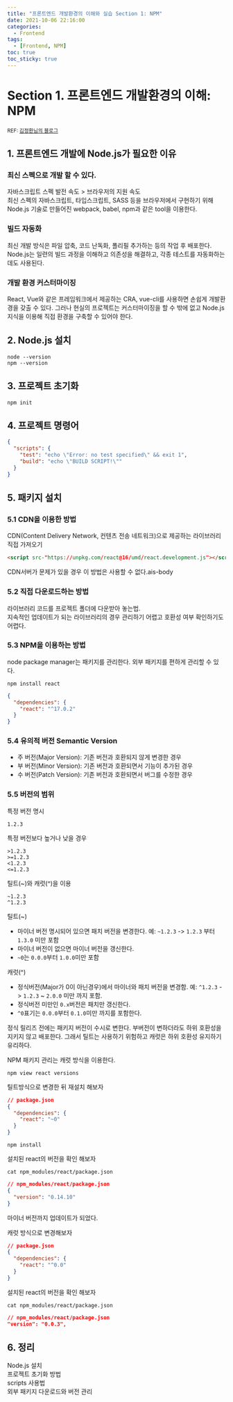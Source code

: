 ```yaml
---
title: "프론트엔드 개발환경의 이해와 실습 Section 1: NPM"
date: 2021-10-06 22:16:00
categories:
  - Frontend
tags:
  - [Frontend, NPM]
toc: true
toc_sticky: true
---
```


# Section 1. 프론트엔드 개발환경의 이해: NPM

<small>REF: [김정환님의 블로그](https://jeonghwan-kim.github.io/series/2019/12/09/frontend-dev-env-npm.html)</small>

## 1. 프론트엔드 개발에 Node.js가 필요한 이유

### 최신 스펙으로 개발 할 수 있다.

자바스크립트 스펙 발전 속도 > 브라우저의 지원 속도  
최신 스펙의 자바스크립트, 타입스크립트, SASS 등을 브라우저에서 구현하기 위해 Node.js 기술로 만들어진 webpack, babel, npm과 같은 tool을 이용한다.

### 빌드 자동화

최신 개발 방식은 파일 압축, 코드 난독화, 폴리필 추가하는 등의 작업 후 배포한다.  
Node.js는 일련의 빌드 과정을 이해하고 의존성을 해결하고, 각종 테스트를 자동화하는데도 사용된다.

### 개발 환경 커스터마이징

React, Vue와 같은 프레임워크에서 제공하는 CRA, vue-cli를 사용하면 손쉽게 개발환경을 갖출 수 있다. 그러나 현실의 프로젝트는 커스터마이징을 할 수 밖에 없고 Node.js 지식을 이용해 직접 환경을 구축할 수 있어야 한다.

## 2. Node.js 설치

```
node --version
npm --version
```

## 3. 프로젝트 초기화

```
npm init
```

## 4. 프로젝트 명령어

```json
{
  "scripts": {
    "test": "echo \"Error: no test specified\" && exit 1",
    "build": "echo \"BUILD SCRIPT!\""
  }
}
```

## 5. 패키지 설치

### 5.1 CDN을 이용한 방법

CDN(Content Delivery Network, 컨텐츠 전송 네트워크)으로 제공하는 라이브러리 직접 가져오기

```html
<script src-"https://unpkg.com/react@16/umd/react.development.js"></script>
```

CDN서버가 문제가 있을 경우 이 방법은 사용할 수 없다.ais-body

### 5.2 직접 다운로드하는 방법

라이브러리 코드를 프로젝트 폴더에 다운받아 놓는법.  
지속적인 업데이트가 되는 라이브러리의 경우 관리하기 어렵고 호환성 여부 확인하기도 어렵다.

### 5.3 NPM을 이용하는 방법

node package manager는 패키지를 관리한다. 외부 패키지를 편하게 관리할 수 있다.

```
npm install react
```

```json
{
  "dependencies": {
    "react": "^17.0.2"
  }
}
```

### 5.4 유의적 버전 Semantic Version

- 주 버전(Major Version): 기존 버전과 호환되지 않게 변경한 경우
- 부 버전(Minor Version): 기존 버전과 호환되면서 기능이 추가된 경우
- 수 버전(Patch Version): 기존 버전과 호환되면서 버그를 수정한 경우

### 5.5 버전의 범위

특정 버전 명시

```
1.2.3
```

특정 버전보다 높거나 낮을 경우

```
>1.2.3
>=1.2.3
<1.2.3
<=1.2.3
```

틸트(~)와 캐럿(^)을 이용

```
~1.2.3
^1.2.3
```

틸트(~)

- 마이너 버전 명시되어 있으면 패치 버전을 변경한다. 예: `~1.2.3` -> `1.2.3` 부터 `1.3.0` 미만 포함
- 마이너 버전이 없으면 마이너 버전을 갱신한다.
- `~0`는 `0.0.0`부터 `1.0.0`미만 포함

캐럿(^)

- 정식버전(Major가 0이 아닌경우)에서 마이너와 패치 버전을 변경함. 예: `^1.2.3` -> `1.2.3` ~ `2.0.0` 미만 까지 포함.
- 정식버전 미만인 `0.x`버전은 패치만 갱신한다.
- `^0`표기는 `0.0.0`부터 `0.1.0`미만 까지를 포함한다.

정식 릴리즈 전에는 패키지 버전이 수시로 변한다. 부버전이 변하더라도 하위 호환성을 지키지 않고 배포한다. 그래서 틸트는 사용하기 위험하고 캐럿은 하위 호환성 유지하기 유리하다.

NPM 패키지 관리는 캐럿 방식을 이용한다.

```
npm view react versions
```

틸트방식으로 변경한 뒤 재설치 해보자

```json
// package.json
{
  "dependencies": {
    "react": "~0"
  }
}
```

```
npm install
```

설치된 react의 버전을 확인 해보자

```
cat npm_modules/react/package.json
```

```json
// npm_modules/react/package.json
{
  "version": "0.14.10"
}
```

마이너 버전까지 업데이트가 되었다.

캐럿 방식으로 변경해보자

```json
// package.json
{
  "dependencies": {
    "react": "^0.0"
  }
}
```

설치된 react의 버전을 확인 해보자

```
cat npm_modules/react/package.json
```

```json
// npm_modules/react/package.json
"version": "0.0.3",
```

## 6. 정리

Node.js 설치  
프로젝트 초기화 방법  
scripts 사용법  
외부 패키지 다운로드와 버전 관리
